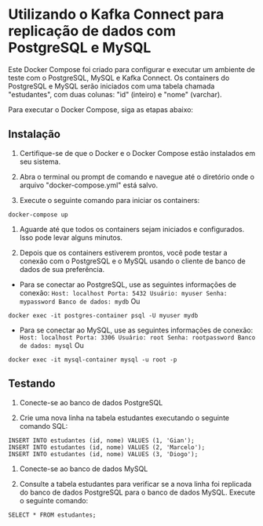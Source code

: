 # Utilizando o Kafka Connect para replicação de dados com PostgreSQL e MySQL

Este Docker Compose foi criado para configurar e executar um ambiente de teste com o PostgreSQL, MySQL e Kafka Connect. Os containers do PostgreSQL e MySQL serão iniciados com uma tabela chamada "estudantes", com duas colunas: "id" (inteiro) e "nome" (varchar).

Para executar o Docker Compose, siga as etapas abaixo:
## Instalação

1. Certifique-se de que o Docker e o Docker Compose estão instalados em seu sistema.

1. Abra o terminal ou prompt de comando e navegue até o diretório onde o arquivo "docker-compose.yml" está salvo.

1. Execute o seguinte comando para iniciar os containers:
```
docker-compose up
```

1. Aguarde até que todos os containers sejam iniciados e configurados. Isso pode levar alguns minutos.

1. Depois que os containers estiverem prontos, você pode testar a conexão com o PostgreSQL e o MySQL usando o cliente de banco de dados de sua preferência.

- Para se conectar ao PostgreSQL, use as seguintes informações de conexão:
``
        Host: localhost
        Porta: 5432
        Usuário: myuser
        Senha: mypassword
        Banco de dados: mydb
``
Ou
```
docker exec -it postgres-container psql -U myuser mydb
```

- Para se conectar ao MySQL, use as seguintes informações de conexão:
`` 
        Host: localhost
        Porta: 3306
        Usuário: root
        Senha: rootpassword
        Banco de dados: mysql
``
Ou
```
docker exec -it mysql-container mysql -u root -p
```
## Testando

1. Conecte-se ao banco de dados PostgreSQL

1. Crie uma nova linha na tabela estudantes executando o seguinte comando SQL:
```
INSERT INTO estudantes (id, nome) VALUES (1, 'Gian');
INSERT INTO estudantes (id, nome) VALUES (2, 'Marcelo');
INSERT INTO estudantes (id, nome) VALUES (3, 'Diogo');
```

1. Conecte-se ao banco de dados MySQL 

1. Consulte a tabela estudantes para verificar se a nova linha foi replicada do banco de dados PostgreSQL para o banco de dados MySQL. Execute o seguinte comando:

```
SELECT * FROM estudantes;
```
